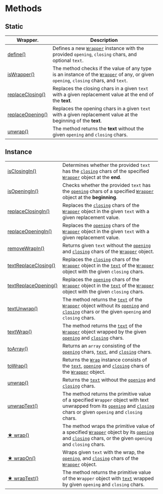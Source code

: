 # Methods

## Static

| Wrapper.                                                   | Description                                                                                                                                                 |
| ---------------------------------------------------------- | ----------------------------------------------------------------------------------------------------------------------------------------------------------- |
| [define()](../../static/methods/define.md)                 | Defines a new [`Wrapper`](../../description.md) instance with the provided `opening`, `closing` chars, and optional `text`.                                 |
| [isWrapper()](../../static/methods/iswrapper.md)           | The method checks if the value of any type is an instance of the [`Wrapper`](../../description.md) of any, or given `opening`, `closing` chars, and `text`. |
| [replaceClosing()](../../static/methods/replaceclosing.md) | Replaces the closing chars in a given `text` with a given replacement value at the end of the **text**.                                                     |
| [replaceOpening()](../../static/methods/replaceopening.md) | Replaces the opening chars in a given `text` with a given replacement value at the beginning of the **text**.                                               |
| [unwrap()](../../static/methods/unwrap.md)                 | The method returns the **text** without the given `opening` and `closing` chars.                                                                            |

## Instance

|                                               |                                                                                                                                                                                                                                                                                                                           |
| --------------------------------------------- | ------------------------------------------------------------------------------------------------------------------------------------------------------------------------------------------------------------------------------------------------------------------------------------------------------------------------- |
| [isClosingIn()](isclosingin.md)               | Determines whether the provided `text` has the [`closing`](../../../wrap/accessors/#wrap.prototype.closing) chars of the specified [`Wrapper`](../../description.md) object at the **end**.                                                                                                                               |
| [isOpeningIn()](isopeningin.md)               | Checks whether the provided `text` has the [`opening`](../../../wrap/accessors/#wrap.prototype.opening) chars of a specified [`Wrapper`](../../description.md) object at the **beginning**.                                                                                                                               |
| [replaceClosingIn()](replaceclosingin.md)     | Replaces the [`closing`](../../../wrap/accessors/#wrap.prototype.closing) chars of the [`Wrapper`](../../description.md) object in the given `text` with a given replacement value.                                                                                                                                       |
| [replaceOpeningIn()](replaceopeningin.md)     | Replaces the [`opening`](../../../wrap/accessors/#wrap.prototype.opening) chars of the [`Wrapper`](../../description.md) object in the given `text` with a given replacement value.                                                                                                                                       |
| [removeWrapIn()](removewrapin.md)             | Returns given `text` without the [`opening`](../../../wrap/accessors/#wrap.prototype.opening) and [`closing`](../../../wrap/accessors/#wrap.prototype.closing) chars of the [`Wrapper`](../../description.md) object.                                                                                                     |
| [textReplaceClosing()](textreplaceclosing.md) | Replaces the [`closing`](../../../wrap/accessors/#wrap.prototype.closing) chars of the [`Wrapper`](../../description.md) object in the [`text`](../../../wrap/accessors/#wrap.prototype.text) of the [`Wrapper`](../../description.md) object with the given `closing` chars.                                             |
| [textReplaceOpening()](textreplaceopening.md) | Replaces the [`opening`](../../../wrap/accessors/#wrap.prototype.opening) chars of the [`Wrapper`](../../description.md) object in the [`text`](../../../wrap/accessors/#wrap.prototype.text) of the [`Wrapper`](../../description.md) object with the given `closing` chars.                                             |
| [textUnwrap()](textunwrap.md)                 | The method returns the [`text`](../../../wrap/accessors/#wrap.prototype.text) of the [`Wrapper`](../../description.md) object without its [`opening`](../../../wrap/accessors/#wrap.prototype.opening) and [`closing`](../../../wrap/accessors/#wrap.prototype.closing) chars or the given `opening` and `closing` chars. |
| [textWrap()](textwrap.md)                     | The method returns the [`text`](../../../wrap/accessors/#wrap.prototype.text) of the [`Wrapper`](../../description.md) object wrapped by the given [`opening`](../../../wrap/accessors/#wrap.prototype.opening) and [`closing`](../../../wrap/accessors/#wrap.prototype.closing) chars.                                   |
| [toArray()](toarray.md)                       | Returns an `array` consisting of the [`opening`](../../../wrap/accessors/#wrap.prototype.opening) chars, [`text`](../../../wrap/accessors/#wrap.prototype.text), and [`closing`](../../../wrap/accessors/#wrap.prototype.closing) chars.                                                                                  |
| [toWrap()](towrap.md)                         | Returns the [`Wrap`](../../../wrap/description.md) instance consists of the [`text`](../../../wrap/accessors/#wrap.prototype.text), [`opening`](../../../wrap/accessors/#wrap.prototype.opening) and [`closing`](../../../wrap/accessors/#wrap.prototype.closing) chars of the [`Wrapper`](../../description.md) object.  |
| [unwrap()](unwrap.md)                         | Returns the [`text`](../../../wrap/accessors/#wrap.prototype.text) without the [`opening`](../../../wrap/accessors/#wrap.prototype.opening) and [`closing`](../../../wrap/accessors/#wrap.prototype.closing) chars.                                                                                                       |
| [unwrapText()](unwraptext.md)                 | The method returns the primitive value of a specified `Wrapper` object with text unwrapped from its [`opening`](../../../wrap/accessors/#wrap.prototype.opening) and [`closing`](../../../wrap/accessors/#wrap.prototype.closing) chars or given `opening` and `closing` chars.                                           |
| [★ wrap()](wrap.md)                           | The method wraps the primitive value of a specified [`Wrapper`](../../description.md) object by its [`opening`](../../../wrap/accessors/#wrap.prototype.opening) and [`closing`](../../../wrap/accessors/#wrap.prototype.closing) chars, or the given `opening` and `closing` chars.                                      |
| [★ wrapOn()](wrapon.md)                       | Wraps given `text` with the wrap, the [`opening`](../../../wrap/accessors/#wrap.prototype.opening), and [`closing`](../../../wrap/accessors/#wrap.prototype.closing) chars of the [`Wrapper`](../../description.md) object.                                                                                               |
| [★ wrapText()](wraptext.md)                   | The method returns the primitive value of the `Wrapper` object with [`text`](../../../wrap/accessors/#wrap.prototype.text) wrapped by given `opening` and `closing` chars.                                                                                                                                                |
